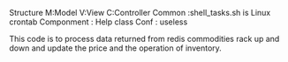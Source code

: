 Structure
 	M:Model
 	V:View
 	C:Controller
	Common :shell_tasks.sh is Linux crontab
	Componment : Help class 
	Conf : useless

This code is to process data returned from redis commodities rack up and down and update the price and the operation of inventory.


